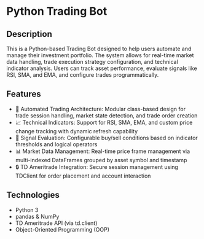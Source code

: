 # Python Trading Bot

## Description
This is a Python-based Trading Bot designed to help users automate and manage their investment portfolio. The system allows for real-time market data handling, trade execution strategy configuration, and technical indicator analysis. Users can track asset performance, evaluate signals like RSI, SMA, and EMA, and configure trades programmatically.

## Features
- 🔁 Automated Trading Architecture: Modular class-based design for trade session handling, market state detection, and trade order creation
- 📈 Technical Indicators: Support for RSI, SMA, EMA, and custom price change tracking with dynamic refresh capability
- 🧠 Signal Evaluation: Configurable buy/sell conditions based on indicator thresholds and logical operators
- 📊 Market Data Management: Real-time price frame management via multi-indexed DataFrames grouped by asset symbol and timestamp
- 🔒 TD Ameritrade Integration: Secure session management using TDClient for order placement and account interaction

## Technologies
- Python 3
- pandas & NumPy
- TD Ameritrade API (via td.client)
- Object-Oriented Programming (OOP)